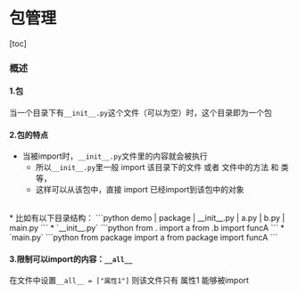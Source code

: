 # 包管理
[toc]
### 概述

#### 1.包

当一个目录下有`__init__.py`这个文件（可以为空）时，这个目录即为一个包

#### 2.包的特点
* 当被import时，`__init__.py`文件里的内容就会被执行
  * 所以`__init__.py`里一般 import 该目录下的文件 或者 文件中的方法 和 类等，
  * 这样可以从该包中，直接 import 已经import到该包中的对象
</br>
* 比如有以下目录结构：
```python
demo
  |
  package
    |
    __init__.py
    |
    a.py
    |
    b.py
  |
  main.py
```
* `__init__.py`  
```python
from . import a
from .b import funcA
```
* `main.py`
```python
from package import a
from package import funcA
```

#### 3.限制可以import的内容：`__all__`

在文件中设置`__all__ = ["属性1"]`
则该文件只有 属性1 能够被import
